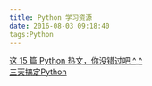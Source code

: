 ```yaml
---
title: Python 学习资源
date: 2016-08-03 09:18:40
tags:Python
---
```

[这 15 篇 Python 热文，你没错过吧 ^_^](http://mp.weixin.qq.com/s?__biz=MzA4MjEyNTA5Mw==&mid=2652563938&idx=1&sn=cde7c1ff8c30adb100e536c0e45cd5f2&scene=23&srcid=0731lcSw7Vu2m80H0VBjZjet#rd)  
[三天搞定Python](https://zhuanlan.zhihu.com/p/21332075?f3fb8ead20=bc00bc5a37c4357ffa1baa36d9f96c52)